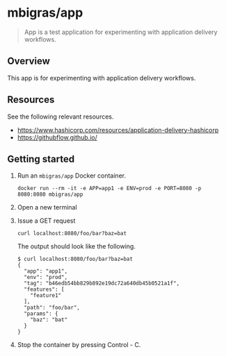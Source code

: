 # mbigras/app

> App is a test application for experimenting with application delivery workflows.

## Overview

This app is for experimenting with application delivery workflows.

## Resources

See the following relevant resources.

* https://www.hashicorp.com/resources/application-delivery-hashicorp
* https://githubflow.github.io/

## Getting started

1. Run an `mbigras/app` Docker container.

   ```
   docker run --rm -it -e APP=app1 -e ENV=prod -e PORT=8080 -p 8080:8080 mbigras/app
   ```

1. Open a new terminal
1. Issue a GET request

   ```
   curl localhost:8080/foo/bar?baz=bat
   ```

   The output should look like the following.

   ```
   $ curl localhost:8080/foo/bar?baz=bat
   {
     "app": "app1",
     "env": "prod",
     "tag": "b46edb54bb829b892e19dc72a640db45b0521a1f",
     "features": [
       "feature1"
     ],
     "path": "foo/bar",
     "params": {
       "baz": "bat"
     }
   }
   ```

1. Stop the container by pressing Control - C.
